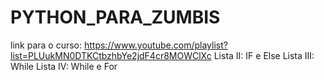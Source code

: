 # PYTHON_PARA_ZUMBIS
link para o curso: https://www.youtube.com/playlist?list=PLUukMN0DTKCtbzhbYe2jdF4cr8MOWClXc  Lista II: IF e Else Lista III: While Lista IV: While e For
